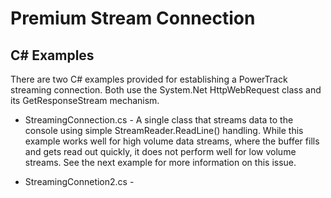 Premium Stream Connection
=========================

C# Examples
-----------
There are two C# examples provided for establishing a PowerTrack streaming connection.  Both use the System.Net HttpWebRequest class and its GetResponseStream mechanism.  

 
+ StreamingConnection.cs - A single class that streams data to the console using simple StreamReader.ReadLine() handling.  While this example works well for high volume data streams, where the buffer fills and gets read out quickly, it does not perform well for low volume streams.  See the next example for more information on this issue.

+ StreamingConnetion2.cs -

